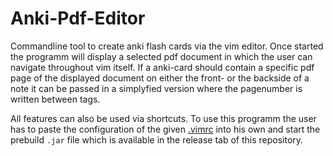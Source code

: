 # Anki-Pdf-Editor
Commandline tool to create anki flash cards via the vim editor. Once started the programm will display a selected pdf document in which the user can navigate throughout vim itself. If a anki-card should contain a specific pdf page of the displayed document on either the front- or the backside of a note it can be passed in a simplyfied version where the pagenumber is written between tags. 

All features can also be used via shortcuts. To use this programm the user has to paste the configuration of the given [.vimrc](...) into his own and start the prebuild `.jar` file which is available in the release tab of this repository.


